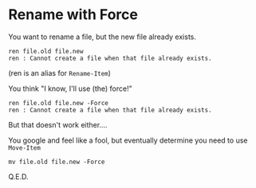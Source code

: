 ﻿# Rename with Force

You want to rename a file, but the new file already exists.

    ren file.old file.new
    ren : Cannot create a file when that file already exists.

(ren is an alias for `Rename-Item`)

You think "I know, I'll use (the) force!"

    ren file.old file.new -Force
    ren : Cannot create a file when that file already exists.

But that doesn't work either....

You google and feel like a fool, but eventually determine you need to use `Move-Item`

    mv file.old file.new -Force

Q.E.D.
